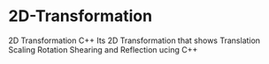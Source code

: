# 2D-Transformation
2D Transformation C++ 
Its 2D Transformation that shows 
 Translation 
 Scaling 
 Rotation 
 Shearing 
and Reflection ucing C++ 

